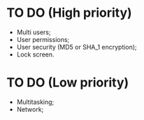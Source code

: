 # TO DO (High priority)
* Multi users;
* User permissions;
* User security (MD5 or SHA_1 encryption);
* Lock screen.

# TO DO (Low priority)
* Multitasking;
* Network;
